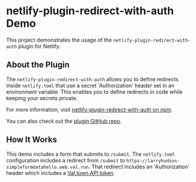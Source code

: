 # netlify-plugin-redirect-with-auth Demo

This project demonstrates the usage of the `netlify-plugin-redirect-with-auth` plugin for Netlify.

## About the Plugin

The `netlify-plugin-redirect-with-auth` allows you to define redirects inside `netlify.toml` that use a secret 'Authorization' header set in an environment variable. This enables you to define redirects in code while keeping your secrets private.

For more information, visit [netlify-plugin-redirect-with-auth on npm](https://npmjs.com/package/netlify-plugin-redirect-with-auth).

You can also check out the [plugin GitHub repo](https://github.com/larryhudson/netlify-plugin-redirect-with-auth).

## How It Works

This demo includes a form that submits to `/submit`. The `netlify.toml` configuration includes a redirect from `/submit` to `https://larryhudson-simpleformdatahello.web.val.run`. That redirect includes an 'Authorization' header which includes a [Val.town API token](https://docs.val.town/api/authentication/).
